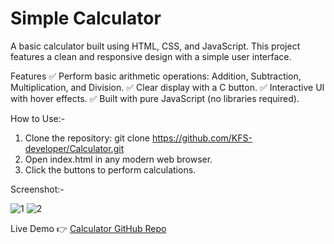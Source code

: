 # Simple Calculator
A basic calculator built using HTML, CSS, and JavaScript. This project features a clean and responsive design with a simple user interface.

Features
✅ Perform basic arithmetic operations: Addition, Subtraction, Multiplication, and Division.
✅ Clear display with a C button.
✅ Interactive UI with hover effects.
✅ Built with pure JavaScript (no libraries required).

How to Use:-
1) Clone the repository:  git clone https://github.com/KFS-developer/Calculator.git  
2) Open index.html in any modern web browser.
3) Click the buttons to perform calculations.

Screenshot:-

![1](https://github.com/user-attachments/assets/205888a3-5e3b-46b9-b6e4-f7d9e2370e51)
![2](https://github.com/user-attachments/assets/f497d257-0f1c-48b5-8f9c-4ff7e63e7bb1)

Live Demo
👉 [Calculator GitHub Repo](https://kfs-developer.github.io/Calculator/)
